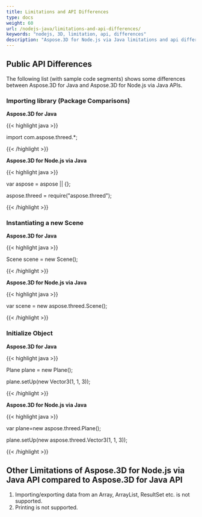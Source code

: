 ```yaml
---
title: Limitations and API Differences
type: docs
weight: 60
url: /nodejs-java/limitations-and-api-differences/
keywords: "nodejs, 3D, limitation, api, differences"
description: "Aspose.3D for Node.js via Java limitations and api differences."
---
```


## **Public API Differences**
The following list (with sample code segments) shows some differences between Aspose.3D for Java and Aspose.3D for Node.js via Java APIs.
### **Importing library (Package Comparisons)**

**Aspose.3D for Java**

{{< highlight java >}}

 import com.aspose.threed.*;

{{< /highlight >}}


**Aspose.3D for Node.js via Java**

{{< highlight java >}}

var aspose = aspose || {};

aspose.threed = require("aspose.threed");

{{< /highlight >}}
### **Instantiating a new Scene**

**Aspose.3D for Java**

{{< highlight java >}}

 Scene scene = new Scene();

{{< /highlight >}}


**Aspose.3D for Node.js via Java**

{{< highlight java >}}

var scene = new aspose.threed.Scene();

{{< /highlight >}}
### **Initialize Object**

**Aspose.3D for Java**

{{< highlight java >}}

Plane plane = new Plane();

plane.setUp(new Vector3(1, 1, 3));

{{< /highlight >}}

**Aspose.3D for Node.js via Java**

{{< highlight java >}}

var plane=new aspose.threed.Plane();

plane.setUp(new aspose.threed.Vector3(1, 1, 3));

{{< /highlight >}}

## **Other Limitations of Aspose.3D for Node.js via Java API compared to Aspose.3D for Java API**
1. Importing/exporting data from an Array, ArrayList, ResultSet etc. is not supported.
1. Printing is not supported.

